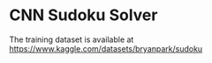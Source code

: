 # CNN Sudoku Solver

The training dataset is available at https://www.kaggle.com/datasets/bryanpark/sudoku
